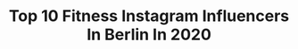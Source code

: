 ---
title: Top 10 Fitness Instagram Influencers In Berlin In 2020
description: >-
  Find top fitness Instagram influencers in Berlin in 2020. Most popular hashtags: #fitness #berlin #lifestyle #fashion.
platform: Instagram
hits: 497
text_top: Analyze the best Instagram influencers on inBeat.
text_bottom: inBeat has 497 Instagram influencers like this in Berlin, Germany for you to pitch.
profiles:
  - username: "samia.jasmin"
    fullname: >-
      𝐉 𝐀 𝐒 𝐌 𝐈 𝐍
    bio: >-
      Lifestyle | Fashion | Beauty 📍 Berlin 📩 for collab ⬇️ All about me
    location: "Germany"
    followers: 21454
    engagement: 2039
    commentsToLikes: 0.229840
    id: ck8t31evi1j9q0j78t0xb4vdp
    verified: false
    hashtags: "#instadaily, #blonde, #longhair, #fashionaddict"
  - username: "leonrushofficial"
    fullname: >-
      Leon Rush
    bio: >-
      Sixx Paxx Team member ❤️❤️ "Wer glaubt etwas zu sein, hat aufgehört etwas zu werden." -Sokrates. 📍Berlin
    location: "Germany"
    followers: 16219
    engagement: 1103
    commentsToLikes: 0.032720
    id: ck8sy6y6yjxep0j78xx1clev7
    verified: false
    hashtags: "#sixxpaxx, #amazing, #doubletap, #austria"
  - username: "alexa_breit"
    fullname: >-
      Alexa Breit
    bio: >-
      🇩🇪 I’m from Germany, Kaiserslautern 📩 alexa@thecreate.de 📸 daily post/stories 🏷 Impr.: @mein_lmpressum
    location: "Germany"
    followers: 638568
    engagement: 589
    commentsToLikes: 0.022779
    id: ck6u71j3lixj80j716pn4h8f7
    verified: false
    hashtags: "#accessoires, #hair, #shooting, #model"
  - username: "siobhan_mueller"
    fullname: >-
      Siobhán
    bio: >-
      📍Berlin // John Reed Fitness ❤️// ♎️ Try to be the best version of yourself ❤️
    location: "Germany"
    followers: 2929
    engagement: 2011
    commentsToLikes: 0.059473
    id: ck8t1xuy2xh950j78blou1tks
    verified: false
    hashtags: "#fitgirl, #fitgirls, #lifestyle, #fitfam"
  - username: "fireandshit"
    fullname: >-
      𝑉𝐴𝑁𝐸𝑆𝑆𝐴 𝑖𝑠𝑡 𝑛𝑖𝑐ℎ𝑡 𝑘𝑙𝑒𝑖𝑛 | 𝐷 ♡
    bio: >-
      ❛ 𝙰𝚜𝚊𝚗𝚝𝚎 𝚜𝚊𝚗𝚊 𝚖𝚊𝚝𝚜𝚌𝚑 𝚋𝚊𝚗𝚊𝚗𝚊 𝚠𝚎 𝚠𝚎 𝚗𝚞𝚐𝚞 𝚖𝚒 𝚖𝚒 𝚊𝚙𝚊𝚗𝚊. ❜ ┈ ┈ ┄ ┄ ┄ ┄ ┄ ┄ ┈ ┄ ┄ ┄ ┄ ┄ ┄ ┄ ┄ ┄ ┄ ┄ ┄ 🩺 𝙽𝚞𝚛𝚜𝚎 🚒 𝙵𝚒𝚛𝚎𝚏𝚒𝚐𝚑𝚝𝚎𝚛 🏍 𝙺𝚊𝚠𝚊𝚜𝚊𝚔𝚒 𝚎𝚛-𝟼𝚗
    location: "Germany"
    followers: 6573
    engagement: 1570
    commentsToLikes: 0.012591
    id: ckaovx2v36gyk0i786mkv4vlh
    verified: false
    hashtags: "#inkedup, #twowheels, #lifestyle, #throwback"
  - username: "official.fabibaier"
    fullname: >-
      fค๖i ⚡️
    bio: >-
      ✨ℓινє уσυя ℓιƒє 🌈 👻ƒαвιв𝟡𝟙𝟚 📩 𝕓𝕒𝕚𝕖𝕣𝕗𝕒𝕓𝕚𝕒𝕟@𝕨𝕖𝕓.𝕕𝕖 ————————————
    location: "Germany"
    followers: 7646
    engagement: 1238
    commentsToLikes: 0.037067
    id: ckap7n50okpm20i78dtr5dc60
    verified: false
    hashtags: "#gay, #lifestyle, #weekendvibes, #menfashion"
  - username: "evelinagodunova"
    fullname: >-
      Evelina Godunova Official
    bio: >-
      Soloist @staatsballettberlin Berlin 🇩🇪 . . .
    location: "Germany"
    followers: 39865
    engagement: 276
    commentsToLikes: 0.022208
    id: ck6trcho7y75k0j7184zkqoue
    verified: false
    hashtags: "#etoile, #lady, #opera, #classicalballet"
  - username: "cactus.030"
    fullname: >-
      🇩🇪 Berlin📍
    bio: >-
      160319💕 Fitness & Fotografieren STREETWEAR 🇮🇷🤍🇦🇫
    location: "Germany"
    followers: 2438
    engagement: 1076
    commentsToLikes: 0.235104
    id: ckf5m70yvsjx20j23w6dfepjh
    verified: false
    hashtags: "#fitx, #berliner, #fitness, #berlin"
  - username: "cetinkaya_ismail_"
    fullname: >-
      Ismail Cetinkaya
    bio: >-
      ▪️Unternehmer ▪️Personal Training per DM ✉️ ▪️Smilodox.com ▪️Neosupps.com
    location: "Germany"
    followers: 90235
    engagement: 82
    commentsToLikes: 0.104025
    id: ck6u1pf5hn3in0j71n00bj49p
    verified: true
    hashtags: "#fitnessmotivation, #istanbul, #boxing, #crossfit"
  - username: "nanukboy"
    fullname: >-
      NANUK
    bio: >-
      Fashion | Fitness | Food Personal Trainer @nanukfit 📍Berlin #berlin #030 📧 nanuk2@me.com
    location: "Germany"
    followers: 39563
    engagement: 179
    commentsToLikes: 0.077133
    id: ck14lbjd9ttti0i19bsa4r6p9
    verified: false
    hashtags: "#fitberlin, #menwithstyle, #workout, #hamburg"
---